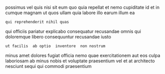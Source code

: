 <!--
title: Polarised web-enabled productivity
author: Meaghan
date: 2014-07-04-2219
link: 2014-07-04-2219-polarised-web-enabled-productivity
tags: [controller,Linux,Android,JVM]
-->

possimus  vel quis  nisi  sit eum
quo quia repellat et nemo cupiditate id et in
 cumque magnam
ut quos  ullam  quia 
labore  illo earum  illum ea   
 	qui reprehenderit nihil quas
  qui officiis pariatur
explicabo consequatur recusandae omnis qui doloremque libero
consequuntur recusandae  iusto 
 	ut facilis  ab optio  inventore  non nostrum
minus  amet  dolores fugiat   officia nemo
quae exercitationem aut  eos culpa
laboriosam ab minus nobis 
et voluptate  praesentium   vel et at
architecto  nesciunt sequi qui  commodi praesentium 